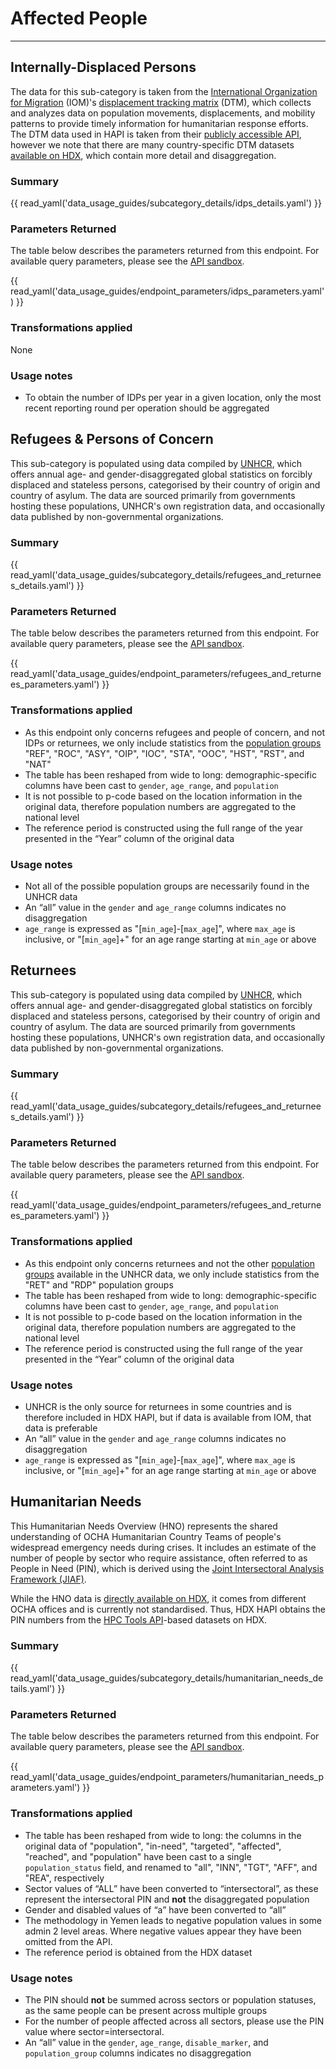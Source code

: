 # Affected People

---

## Internally-Displaced Persons <a id=”idps”></a>

The data for this sub-category is taken from the
[International Organization for Migration](https://www.iom.int/) (IOM)'s
[displacement tracking matrix](https://dtm.iom.int/) (DTM),
which collects and analyzes data on population movements,
displacements, and mobility patterns to provide timely information
for humanitarian response efforts.
The DTM data used in HAPI is taken from their
[publicly accessible API](https://dtm.iom.int/data-and-analysis/dtm-api),
however we note that there are many country-specific DTM datasets
[available on HDX](https://data.humdata.org/dataset/?dataseries_name=IOM%20-%20DTM%20Baseline%20Assessment&dataseries_name=IOM%20-%20DTM%20Event%20and%20Flow%20Tracking&dataseries_name=IOM%20-%20DTM%20Site%20and%20Location%20Assessment&organization=international-organization-for-migration&q=&sort=last_modified%20desc&ext_page_size=25),
which contain more detail and disaggregation.

### Summary

{{ read_yaml('data_usage_guides/subcategory_details/idps_details.yaml') }}

### Parameters Returned

The table below describes the parameters returned from this endpoint.
For available query parameters, please see the
[API sandbox](https://hapi.humdata.org/docs#/Affected%20people/get_idps_api_v1_affected_people_idps_get).

{{ read_yaml('data_usage_guides/endpoint_parameters/idps_parameters.yaml') }}

### Transformations applied

None

### Usage notes

* To obtain the number of IDPs per year in a given location,
  only the most recent reporting round per operation should be aggregated

## Refugees & Persons of Concern <a id=”refugees”></a>

This sub-category is populated using data
compiled by [UNHCR](https://www.unhcr.org/), which offers annual
age- and gender-disaggregated global statistics on forcibly displaced and
stateless persons, categorised by their country of origin and country
of asylum. The data are sourced primarily from governments hosting
these populations, UNHCR's own registration data, and occasionally
data published by non-governmental organizations.

### Summary

{{ read_yaml('data_usage_guides/subcategory_details/refugees_and_returnees_details.yaml') }}

### Parameters Returned

The table below describes the parameters returned from this endpoint.
For available query parameters, please see the
[API sandbox](https://hapi.humdata.org/docs#/Affected%20people/get_refugees_api_v1_affected_people_refugees_get).

{{ read_yaml('data_usage_guides/endpoint_parameters/refugees_and_returnees_parameters.yaml') }}

### Transformations applied

* As this endpoint only concerns refugees and people of concern, and not
  IDPs or returnees, we only include statistics from the
  [population groups](enums.md#population-group)  "REF", "ROC",
  "ASY", "OIP", "IOC", "STA", "OOC", "HST", "RST", and "NAT"
* The table has been reshaped from wide to long: demographic-specific columns
  have been cast to `gender`, `age_range`, and `population`
* It is not possible to p-code based on the location information in the
  original data, therefore population numbers are aggregated to the national
  level
* The reference period is constructed using the full range of the year
  presented in the “Year” column of the original data

### Usage notes

* Not all of the possible population groups are
  necessarily found in the UNHCR data
* An “all” value in the `gender` and `age_range` columns indicates no
  disaggregation
* `age_range` is expressed as "[`min_age`]-[`max_age`]", where `max_age` is
  inclusive, or "[`min_age`]+" for an age range starting at `min_age` or above

## Returnees <a id=”returnees”></a>

This sub-category is populated using data
compiled by [UNHCR](https://www.unhcr.org/), which offers annual
age- and gender-disaggregated global statistics on forcibly displaced and
stateless persons, categorised by their country of origin and country
of asylum. The data are sourced primarily from governments hosting
these populations, UNHCR's own registration data, and occasionally
data published by non-governmental organizations.

### Summary

{{ read_yaml('data_usage_guides/subcategory_details/refugees_and_returnees_details.yaml') }}

### Parameters Returned

The table below describes the parameters returned from this endpoint.
For available query parameters, please see the
[API sandbox](https://hapi.humdata.org/docs#/Affected%20people/get_returnees_api_v1_affected_people_returnees_get).

{{ read_yaml('data_usage_guides/endpoint_parameters/refugees_and_returnees_parameters.yaml') }}

### Transformations applied

* As this endpoint only concerns returnees and not the other
  [population groups](enums.md#population-group) available in the UNHCR data,
  we only include statistics from the "RET" and "RDP" population groups
* The table has been reshaped from wide to long: demographic-specific columns
  have been cast to `gender`, `age_range`, and `population`
* It is not possible to p-code based on the location information in the
  original data, therefore population numbers are aggregated to the national
  level
* The reference period is constructed using the full range of the year
  presented in the “Year” column of the original data

### Usage notes

* UNHCR is the only source for returnees in some countries and is therefore
  included in HDX HAPI, but if data is available from IOM, that
  data is preferable
* An “all” value in the `gender` and `age_range` columns indicates no
  disaggregation
* `age_range` is expressed as "[`min_age`]-[`max_age`]", where `max_age` is
  inclusive, or "[`min_age`]+" for an age range starting at `min_age` or above

## Humanitarian Needs <a id=”humanitarian-needs”></a>

This Humanitarian Needs Overview (HNO) represents the shared understanding of
OCHA Humanitarian Country Teams of people's widespread emergency needs during
crises. It includes an estimate of the number of people by sector who require
assistance, often referred to as People in Need (PIN), which is derived using
the [Joint Intersectoral Analysis Framework (JIAF)](https://www.jiaf.info/).

While the HNO data is
[directly available on HDX](https://data.humdata.org/dataset/?dataseries_name=Humanitarian+Needs+Overview),
it comes from different OCHA offices and is currently not standardised. Thus,
HDX HAPI obtains the PIN numbers from the
[HPC Tools API](https://api.hpc.tools/docs/v1/)-based datasets on HDX.

### Summary

{{ read_yaml('data_usage_guides/subcategory_details/humanitarian_needs_details.yaml') }}

### Parameters Returned

The table below describes the parameters returned from this endpoint.
For available query parameters, please see the
[API sandbox](https://hapi.humdata.org/docs#/Affected%20people/get_humanitarian_needs_api_v1_affected_people_humanitarian_needs_get).

{{ read_yaml('data_usage_guides/endpoint_parameters/humanitarian_needs_parameters.yaml') }}

### Transformations applied

* The table has been reshaped from wide to long: the columns in the original
  data of "population", "in-need", "targeted", "affected", "reached",
  and "population" have been cast to a single
  `population_status` field, and renamed to
  "all", "INN", "TGT", "AFF", and "REA", respectively
* Sector values of “ALL” have been converted to “intersectoral”, as these
  represent the intersectoral PIN and **not** the disaggregated population
* Gender and disabled values of “a” have been converted to “all”
* The methodology in Yemen leads to negative population values in some admin 2
  level areas. Where negative values appear they have been omitted from the API.
* The reference period is obtained from the HDX dataset

### Usage notes

* The PIN should **not** be summed across sectors or population statuses,
  as the same people can be present across multiple groups
* For the number of people affected across all
  sectors, please use the PIN value where sector=intersectoral.
* An “all” value in the `gender`, `age_range`, `disable_marker`, and
 `population_group` columns indicates no disaggregation

